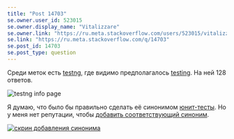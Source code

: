 ```yaml
---
title: "Post 14703"
se.owner.user_id: 523015
se.owner.display_name: "Vitalizzare"
se.owner.link: "https://ru.meta.stackoverflow.com/users/523015/vitalizzare"
se.link: "https://ru.meta.stackoverflow.com/q/14703"
se.post_id: 14703
se.post_type: question
---
```

<p>Среди меток есть <a href="https://ru.stackoverflow.com/questions/tagged/testng" class="s-tag post-tag" title="показать вопросы с меткой [testng]" aria-label="показать вопросы с меткой [testng]" rel="tag" aria-labelledby="tag-testng-tooltip-container" data-tag-menu-origin="Unknown">testng</a>, где видимо предполагалось <a href="https://ru.stackoverflow.com/questions/tagged/testing" class="s-tag post-tag" title="показать вопросы с меткой [testing]" aria-label="показать вопросы с меткой [testing]" rel="tag" aria-labelledby="tag-testing-tooltip-container" data-tag-menu-origin="Unknown">testing</a>. На ней 128 ответов.</p>
<p><img src="https://i.sstatic.net/UmQO2NyE.png" alt="testng info page" /></p>
<p>Я думаю, что было бы правильно сделать её синонимом <a href="https://ru.stackoverflow.com/questions/tagged/%d1%8e%d0%bd%d0%b8%d1%82-%d1%82%d0%b5%d1%81%d1%82%d1%8b" class="s-tag post-tag" title="показать вопросы с меткой [юнит-тесты]" aria-label="показать вопросы с меткой [юнит-тесты]" rel="tag" aria-labelledby="tag-юнит-тесты-tooltip-container" data-tag-menu-origin="Unknown">юнит-тесты</a>. Но у меня нет репутации, чтобы <a href="https://ru.stackoverflow.com/tags/%D1%8E%D0%BD%D0%B8%D1%82-%D1%82%D0%B5%D1%81%D1%82%D1%8B/synonyms">добавить соответствующий синоним</a>.</p>
<p><a href="https://i.sstatic.net/8E809dTK.png" rel="nofollow noreferrer"><img src="https://i.sstatic.net/8E809dTK.png" alt="скрин добавления синонима" /></a></p>
